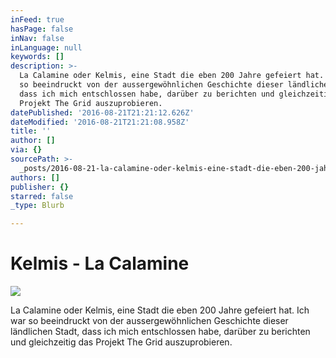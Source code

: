 ```yaml
---
inFeed: true
hasPage: false
inNav: false
inLanguage: null
keywords: []
description: >-
  La Calamine oder Kelmis, eine Stadt die eben 200 Jahre gefeiert hat. Ich war
  so beeindruckt von der aussergewöhnlichen Geschichte dieser ländlichen Stadt,
  dass ich mich entschlossen habe, darüber zu berichten und gleichzeitig das
  Projekt The Grid auszuprobieren.
datePublished: '2016-08-21T21:21:12.626Z'
dateModified: '2016-08-21T21:21:08.958Z'
title: ''
author: []
via: {}
sourcePath: >-
  _posts/2016-08-21-la-calamine-oder-kelmis-eine-stadt-die-eben-200-jahre-gefei.md
authors: []
publisher: {}
starred: false
_type: Blurb

---
```

# Kelmis - La Calamine
![](https://the-grid-user-content.s3-us-west-2.amazonaws.com/a3898f13-bf0e-4da2-9d2a-34feaafb3f08.jpg)

La Calamine oder Kelmis, eine Stadt die eben 200 Jahre gefeiert hat. Ich war so beeindruckt von der aussergewöhnlichen Geschichte dieser ländlichen Stadt, dass ich mich entschlossen habe, darüber zu berichten und gleichzeitig das Projekt The Grid auszuprobieren.